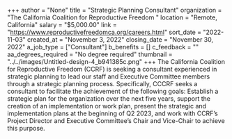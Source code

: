 +++
author = "None"
title = "Strategic Planning Consultant"
organization = "The California Coalition for Reproductive Freedom "
location = "Remote, California"
salary = "$5,000.00"
link = "https://www.reproductivefreedomca.org/careers.html"
sort_date = "2022-11-03"
created_at = "November 3, 2022"
closing_date = "November 30, 2022"
a_job_type = ["Consultant"]
b_benefits = []
c_feedback = ""
aa_degrees_required = "No degree required"
thumbnail = "../../images/Untitled-design-4_b941385c.png"
+++
The California Coalition for Reproductive Freedom (CCRF) is seeking a consultant experienced in strategic planning to lead our staff and Executive Committee members through a strategic planning process. Specifically, CCCRF seeks a consultant to facilitate the achievement of the following goals: Establish a strategic plan for the organization over the next five years, support the creation of an implementation or work plan, present the strategic and implementation plans at the beginning of Q2 2023, and work with CCRF’s Project Director and Executive Committee’s Chair and Vice-Chair to achieve this purpose.